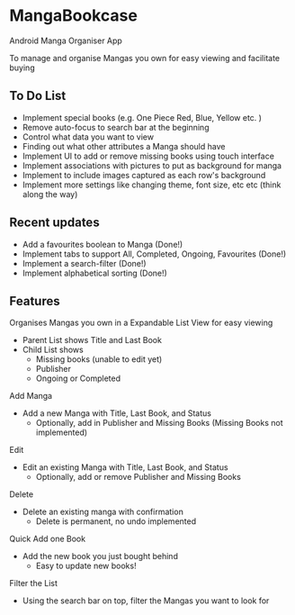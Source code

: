 MangaBookcase
=============

Android Manga Organiser App

To manage and organise Mangas you own for easy viewing and facilitate buying

To Do List
----------
- Implement special books (e.g. One Piece Red, Blue, Yellow etc. )
- Remove auto-focus to search bar at the beginning
- Control what data you want to view
- Finding out what other attributes a Manga should have
- Implement UI to add or remove missing books using touch interface
- Implement associations with pictures to put as background for manga
- Implement to include images captured as each row's background
- Implement more settings like changing theme, font size, etc etc (think along the way)

Recent updates
--------------
- Add a favourites boolean to Manga (Done!)
- Implement tabs to support All, Completed, Ongoing, Favourites (Done!)
- Implement a search-filter (Done!)
- Implement alphabetical sorting (Done!)

Features
--------
Organises Mangas you own in a Expandable List View for easy viewing

- Parent List shows Title and Last Book
- Child List shows
  - Missing books (unable to edit yet)
  - Publisher
  - Ongoing or Completed

Add Manga
- Add a new Manga with Title, Last Book, and Status
  - Optionally, add in Publisher and Missing Books (Missing Books not implemented)

Edit
- Edit an existing Manga with Title, Last Book, and Status
  - Optionally, add or remove Publisher and Missing Books

Delete
- Delete an existing manga with confirmation
  - Delete is permanent, no undo implemented

Quick Add one Book
- Add the new book you just bought behind
  - Easy to update new books!

Filter the List
- Using the search bar on top, filter the Mangas you want to look for
